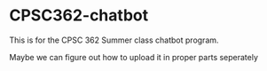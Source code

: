 # CPSC362-chatbot
This is for the CPSC 362 Summer class chatbot program.






Maybe we can figure out how to upload it in proper parts seperately
